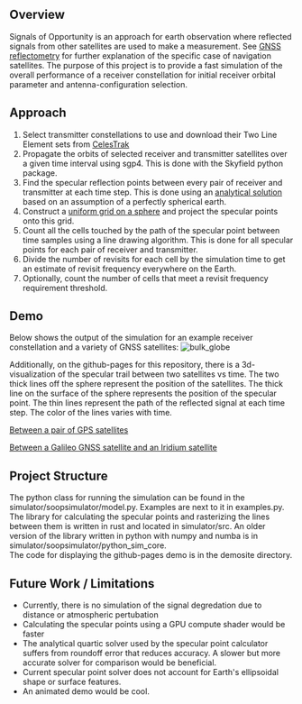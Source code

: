 ## Overview
Signals of Opportunity is an approach for earth observation where reflected signals from other satellites are used to make a measurement.  See [GNSS reflectometry](https://en.wikipedia.org/wiki/GNSS_reflectometry) for further explanation of the specific case of navigation satellites. The purpose of this project is to provide a fast simulation of the overall performance of a receiver constellation for initial receiver orbital parameter and antenna-configuration selection. 

## Approach
1. Select transmitter constellations to use and download their Two Line Element sets from [CelesTrak](https://celestrak.org/NORAD/elements/)
2. Propagate the orbits of selected receiver and transmitter satellites over a given time interval using sgp4.  This is done with the Skyfield python package.
3. Find the specular reflection points between every pair of receiver and transmitter at each time step.  This is done using an [analytical solution](https://www.geometrictools.com/Documentation/SphereReflections.pdf) based on an assumption of a perfectly spherical earth.
4. Construct a [uniform grid on a sphere](https://www.aanda.org/articles/aa/pdf/2010/12/aa15278-10.pdf) and project the specular points onto this grid.
5. Count all the cells touched by the path of the specular point between time samples using a line drawing algorithm. This is done for all specular points for each pair of receiver and transmitter.
6. Divide the number of revisits for each cell by the simulation time to get an estimate of revisit frequency everywhere on the Earth.
7. Optionally, count the number of cells that meet a revisit frequency requirement threshold.

## Demo
Below shows the output of the simulation for an example receiver constellation and a variety of GNSS satellites:
![bulk_globe](https://user-images.githubusercontent.com/43870861/192219641-9ccbfecc-6540-411e-b7e2-2698e4170e65.PNG)

Additionally, on the github-pages for this repository, there is a 3d-visualization of the specular trail between two satellites vs time.  The two thick lines off the sphere represent the position of the satellites.  The thick line on the surface of the sphere represents the position of the specular point.  The thin lines represent the path of the reflected signal at each time step.  The color of the lines varies with time.

[Between a pair of GPS satellites](https://aidanmolnar.github.io/SoOpSimulator/demosite/dist/gps_pair.html)

[Between a Galileo GNSS satellite and an Iridium satellite](https://aidanmolnar.github.io/SoOpSimulator/demosite/dist/galileo_with_iridium.html)

## Project Structure
The python class for running the simulation can be found in the simulator/soopsimulator/model.py. Examples are next to it in examples.py.
The library for calculating the specular points and rasterizing the lines between them is written in rust and located in simulator/src.
An older version of the library written in python with numpy and numba is in simulator/soopsimulator/python_sim_core.  
The code for displaying the github-pages demo is in the demosite directory.

## Future Work / Limitations
* Currently, there is no simulation of the signal degredation due to distance or atmospheric pertubation
* Calculating the specular points using a GPU compute shader would be faster
* The analytical quartic solver used by the specular point calculator suffers from roundoff error that reduces accuracy.  A slower but more accurate solver for comparison would be beneficial.
* Current specular point solver does not account for Earth's ellipsoidal shape or surface features.
* An animated demo would be cool.
